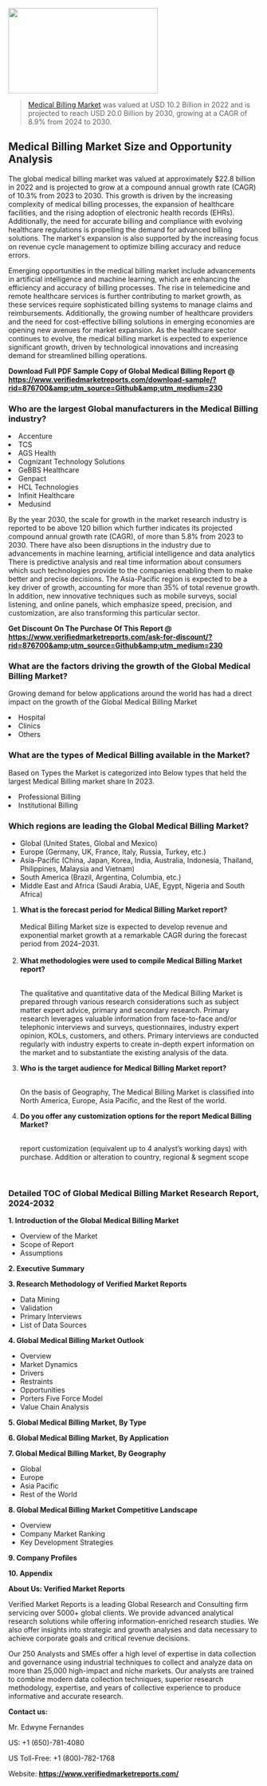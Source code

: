 <img src="https://ffe5etoiles.com/wp-content/uploads/2024/12/MST1-300x171.png" alt="" width="300" height="171" class="alignnone size-medium wp-image-20088" /><blockquote><p><p><a href="https://www.verifiedmarketreports.com/download-sample/?rid=876700&utm_source=Github&utm_medium=230" target="_blank">Medical Billing Market</a> was valued at USD 10.2 Billion in 2022 and is projected to reach USD 20.0 Billion by 2030, growing at a CAGR of 8.9% from 2024 to 2030.</p></blockquote><p><h2>Medical Billing Market Size and Opportunity Analysis</h2><p>The global medical billing market was valued at approximately $22.8 billion in 2022 and is projected to grow at a compound annual growth rate (CAGR) of 10.3% from 2023 to 2030. This growth is driven by the increasing complexity of medical billing processes, the expansion of healthcare facilities, and the rising adoption of electronic health records (EHRs). Additionally, the need for accurate billing and compliance with evolving healthcare regulations is propelling the demand for advanced billing solutions. The market's expansion is also supported by the increasing focus on revenue cycle management to optimize billing accuracy and reduce errors.</p><p>Emerging opportunities in the medical billing market include advancements in artificial intelligence and machine learning, which are enhancing the efficiency and accuracy of billing processes. The rise in telemedicine and remote healthcare services is further contributing to market growth, as these services require sophisticated billing systems to manage claims and reimbursements. Additionally, the growing number of healthcare providers and the need for cost-effective billing solutions in emerging economies are opening new avenues for market expansion. As the healthcare sector continues to evolve, the medical billing market is expected to experience significant growth, driven by technological innovations and increasing demand for streamlined billing operations.</p></p><p class=""><strong>Download Full PDF Sample Copy of Global Medical Billing Report @ <a href="https://www.verifiedmarketreports.com/download-sample/?rid=876700&amp;utm_source=Github&amp;utm_medium=230" target="_blank">https://www.verifiedmarketreports.com/download-sample/?rid=876700&amp;utm_source=Github&amp;utm_medium=230</a></strong></p><h3 id="" class="">Who are the largest Global manufacturers in the Medical Billing industry?</h3><p><li>Accenture</li><li> TCS</li><li> AGS Health</li><li> Cognizant Technology Solutions</li><li> GeBBS Healthcare</li><li> Genpact</li><li> HCL Technologies</li><li> Infinit Healthcare</li><li> Medusind</li></p><div class=""><div class="" dir="" data-message-author-role="" data-message-id="" data-message-model-slug=""><div class=""><div class=""><div class=""><div class="" dir="" data-message-author-role="" data-message-id="" data-message-model-slug=""><div class=""><div class=""><p>By the year 2030, the scale for growth in the market research industry is reported to be above 120 billion which further indicates its projected compound annual growth rate (CAGR), of more than 5.8% from 2023 to 2030. There have also been disruptions in the industry due to advancements in machine learning, artificial intelligence and data analytics There is predictive analysis and real time information about consumers which such technologies provide to the companies enabling them to make better and precise decisions. The Asia-Pacific region is expected to be a key driver of growth, accounting for more than 35% of total revenue growth. In addition, new innovative techniques such as mobile surveys, social listening, and online panels, which emphasize speed, precision, and customization, are also transforming this particular sector.</p><p><strong>Get Discount On The Purchase Of This Report @&nbsp; <a href="https://www.verifiedmarketreports.com/ask-for-discount/?rid=876700&amp;utm_source=Github&amp;utm_medium=230" target="_blank">https://www.verifiedmarketreports.com/ask-for-discount/?rid=876700&amp;utm_source=Github&amp;utm_medium=230</a></strong></p></div></div></div></div></div></div></div></div><h3 id="" class="">What are the factors driving the growth of the Global Medical Billing Market?</h3><p id="" class="">Growing demand for below applications around the world has had a direct impact on the growth of the Global Medical Billing Market</p><p id="" class=""><li>Hospital</li><li> Clinics</li><li> Others</li></p><h3 id="" class="">What are the types of Medical Billing available in the Market?</h3><p id="" class="">Based on Types the Market is categorized into Below types that held the largest Medical Billing market share In 2023.</p><p id="" class=""><li>Professional Billing</li><li> Institutional Billing</li></p><h3 id="" class="">Which regions are leading the Global Medical Billing Market?</h3><ul><li>Global (United States, Global and Mexico)</li><li>Europe (Germany, UK, France, Italy, Russia, Turkey, etc.)</li><li>Asia-Pacific (China, Japan, Korea, India, Australia, Indonesia, Thailand, Philippines, Malaysia and Vietnam)</li><li>South America (Brazil, Argentina, Columbia, etc.)</li><li>Middle East and Africa (Saudi Arabia, UAE, Egypt, Nigeria and South Africa)</li></ul><p><ol><li><strong>What is the forecast period for Medical Billing Market report?<br /></strong><br /><span data-sheets-root="1" data-sheets-value="{&quot;1&quot;:2,&quot;2&quot;:&quot;XXXX size is expected to develop revenue and exponential market growth at a remarkable CAGR during the forecast period from 2024&ndash;2030.&quot;}" data-sheets-userformat="{&quot;2&quot;:12674,&quot;4&quot;:{&quot;1&quot;:2,&quot;2&quot;:16776960},&quot;10&quot;:2,&quot;11&quot;:0,&quot;15&quot;:&quot;Arial&quot;,&quot;16&quot;:12}">Medical Billing Market size is expected to develop revenue and exponential market growth at a remarkable CAGR during the forecast period from 2024&ndash;2031.</span><br /><br /></li><li><strong>What methodologies were used to compile Medical Billing Market report?<br /><br /></strong><p>The qualitative and quantitative data of the&nbsp;Medical Billing Market is prepared through various research considerations such as subject matter expert advice, primary and secondary research. Primary research leverages valuable information from face-to-face and/or telephonic interviews and surveys, questionnaires, industry expert opinion, KOLs, customers, and others. Primary interviews are conducted regularly with industry experts to create in-depth expert information on the market and to substantiate the existing analysis of the data.&nbsp;</p></li><li><strong>Who is the target audience for Medical Billing Market report?<br /><br /></strong><p>On the basis of Geography, The&nbsp;Medical Billing Market is classified into North America, Europe, Asia Pacific, and the Rest of the world.</p></li><li><strong>Do you offer any customization options for the report Medical Billing Market?<br /><br /></strong><p>report customization (equivalent up to 4 analyst&rsquo;s working days) with purchase. Addition or alteration to country, regional &amp; segment scope</p><p>&nbsp;</p></li></ol></p><h3 id="" class="">Detailed TOC of Global Medical Billing Market Research Report, 2024-2032</h3><p id="" class=""><strong>1. Introduction of the Global Medical Billing Market</strong></p><ul><li>Overview of the Market</li><li>Scope of Report</li><li>Assumptions</li></ul><p id="" class=""><strong>2. Executive Summary</strong></p><p id="" class=""><strong>3. Research Methodology of&nbsp;Verified Market Reports</strong></p><ul><li>Data Mining</li><li>Validation</li><li>Primary Interviews</li><li>List of Data Sources</li></ul><p id="" class=""><strong>4. Global Medical Billing Market Outlook</strong></p><ul><li>Overview</li><li>Market Dynamics</li><li>Drivers</li><li>Restraints</li><li>Opportunities</li><li>Porters Five Force Model</li><li>Value Chain Analysis</li></ul><p id="" class=""><strong>5. Global Medical Billing Market, By&nbsp;Type</strong></p><p id="" class=""><strong>6. Global Medical Billing Market, By Application</strong></p><p id="" class=""><strong>7. Global Medical Billing Market, By Geography</strong></p><ul><li>Global</li><li>Europe</li><li>Asia Pacific</li><li>Rest of the World</li></ul><p id="" class=""><strong>8. Global Medical Billing Market Competitive Landscape</strong></p><ul><li>Overview</li><li>Company Market Ranking</li><li>Key Development Strategies</li></ul><p id="" class=""><strong>9. Company Profiles</strong></p><p id="" class=""><strong>10. Appendix</strong></p><p id="" class=""><strong>About Us: Verified Market Reports</strong></p><p id="" class="">Verified Market Reports is a leading Global Research and Consulting firm servicing over 5000+ global clients. We provide advanced analytical research solutions while offering information-enriched research studies. We also offer insights into strategic and growth analyses and data necessary to achieve corporate goals and critical revenue decisions.</p><p id="" class="">Our 250 Analysts and SMEs offer a high level of expertise in data collection and governance using industrial techniques to collect and analyze data on more than 25,000 high-impact and niche markets. Our analysts are trained to combine modern data collection techniques, superior research methodology, expertise, and years of collective experience to produce informative and accurate research.</p><p id="" class=""><strong>Contact us:</strong></p><p id="" class="">Mr. Edwyne Fernandes</p><p id="" class="">US: +1 (650)-781-4080</p><p id="" class="">US Toll-Free: +1 (800)-782-1768</p><p id="" class="">Website: <a target="" data-test-app-aware-link=""><strong>https://www.verifiedmarketreports.com/</strong></a></p>
